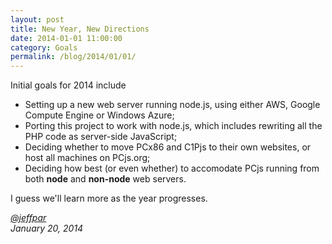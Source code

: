 ```yaml
---
layout: post
title: New Year, New Directions
date: 2014-01-01 11:00:00
category: Goals
permalink: /blog/2014/01/01/
---
```


Initial goals for 2014 include

- Setting up a new web server running node.js, using either AWS, Google Compute Engine or Windows Azure;
- Porting this project to work with node.js, which includes rewriting all the PHP code as server-side JavaScript;
- Deciding whether to move PCx86 and C1Pjs to their own websites, or host all machines on PCjs.org;
- Deciding how best (or even whether) to accomodate PCjs running from both **node** and **non-node** web servers.

I guess we'll learn more as the year progresses.

*[@jeffpar](http://jeffpar.com)*  
*January 20, 2014*
